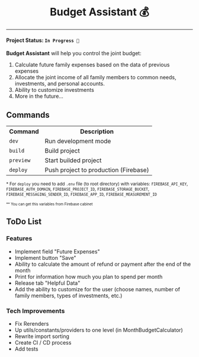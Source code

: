 # <center>Budget Assistant 💰</center>

---

#### Project Status: `In Progress 🚧`

**Budget Assistant** will help you control the joint budget:
1. Calculate future family expenses based on the data of previous expenses
2. Allocate the joint income of all family members to common needs, investments, and personal accounts.
3. Ability to customize investments
4. More in the future...

## Commands

<table>
    <tr>
        <th>Command</th>
        <th>Description</th>
    </tr>
    <tr>
        <td><code>dev</code></td>
        <td>Run development mode</td>
    </tr>
    <tr>
        <td><code>build</code></td>
        <td>Build project</td>
    </tr>
    <tr>
        <td><code>preview</code></td>
        <td>Start builded project</td>
    </tr>
    <tr>
        <td><code>deploy</code></td>
        <td>Push project to production (Firebase)</td>
    </tr>
</table>

<sub>\* For `deploy` you need to add `.env` file (to root directory) with variables: `FIREBASE_API_KEY`, `FIREBASE_AUTH_DOMAIN`, `FIREBASE_PROJECT_ID`, `FIREBASE_STORAGE_BUCKET`, `FIREBASE_MESSAGING_SENDER_ID`, `FIREBASE_APP_ID`, `FIREBASE_MEASUREMENT_ID`</sub>

<sub><sub>\*\* You can get this variables from Firebase cabinet</sub></sub>

## ToDo List

### Features

- Implement field "Future Expenses"
- Implement button "Save"
- Ability to calculate the amount of refund or payment after the end of the month
- Print for information how much you plan to spend per month
- Release tab "Helpful Data"
- Add the ability to customize for the user (choose names, number of family members, types of investments, etc.)

### Tech Improvements

- Fix Rerenders
- Up utils/constants/providers to one level (in MonthBudgetCalculator)
- Rewrite import sorting
- Create CI / CD process
- Add tests
